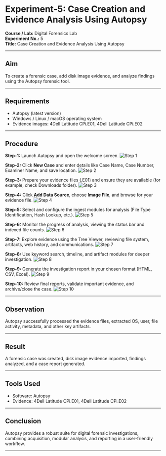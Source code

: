 # Experiment-5: Case Creation and Evidence Analysis Using Autopsy

**Course / Lab:** Digital Forensics Lab  
**Experiment No.:** 5  
**Title:** Case Creation and Evidence Analysis Using Autopsy  

---

## Aim
To create a forensic case, add disk image evidence, and analyze findings using the Autopsy forensic tool.

---

## Requirements
- Autopsy (latest version)  
- Windows / Linux / macOS operating system  
- Evidence images: 4Dell Latitude CPi.E01, 4Dell Latitude CPi.E02  

---

## Procedure

**Step-1:** Launch Autopsy and open the welcome screen.
![Step 1](exp5/step1.jpg)

**Step-2:** Click **New Case** and enter details like Case Name, Case Number, Examiner Name, and save location.
![Step 2](exp5/step2.jpg)

**Step-3:** Prepare your evidence files (.E01) and ensure they are available (for example, check Downloads folder).
![Step 3](exp5/step3.jpg)

**Step-4:** Click **Add Data Source**, choose **Image File**, and browse for your evidence file.
![Step 4](exp5/step4.jpg)

**Step-5:** Select and configure the ingest modules for analysis (File Type Identification, Hash Lookup, etc.).
![Step 5](exp5/step5.jpg)

**Step-6:** Monitor the progress of analysis, viewing the status bar and indexed file counts.
![Step 6](exp5/step6.jpg)

**Step-7:** Explore evidence using the Tree Viewer, reviewing file system, artifacts, web history, and communications.
![Step 7](exp5/step7.jpg)

**Step-8:** Use keyword search, timeline, and artifact modules for deeper investigation.
![Step 8](exp5/step8.jpg)

**Step-9:** Generate the investigation report in your chosen format (HTML, CSV, Excel).
![Step 9](exp5/step9.jpg)

**Step-10:** Review final reports, validate important evidence, and archive/close the case.
![Step 10](exp5/step10.jpg)

---

## Observation
Autopsy successfully processed the evidence files, extracted OS, user, file activity, metadata, and other key artifacts.

---

## Result
A forensic case was created, disk image evidence imported, findings analyzed, and a case report generated.

---

## Tools Used
- Software: Autopsy  
- Evidence: 4Dell Latitude CPi.E01, 4Dell Latitude CPi.E02  

---

## Conclusion
Autopsy provides a robust suite for digital forensic investigations, combining acquisition, modular analysis, and reporting in a user-friendly workflow.

---
